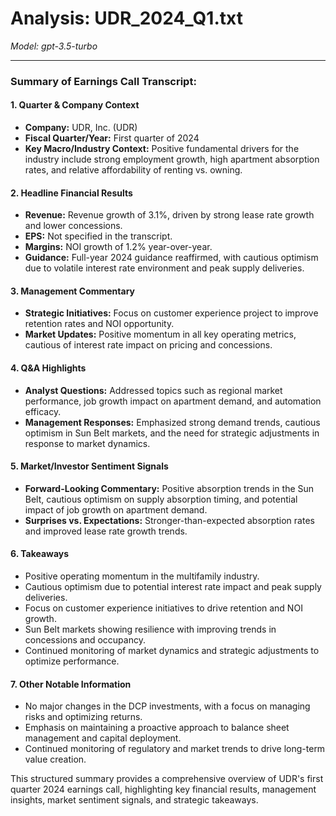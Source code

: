 # Analysis: UDR_2024_Q1.txt

*Model: gpt-3.5-turbo*

---

### Summary of Earnings Call Transcript:

#### 1. **Quarter & Company Context**
- **Company:** UDR, Inc. (UDR)
- **Fiscal Quarter/Year:** First quarter of 2024
- **Key Macro/Industry Context:** Positive fundamental drivers for the industry include strong employment growth, high apartment absorption rates, and relative affordability of renting vs. owning.

#### 2. **Headline Financial Results**
- **Revenue:** Revenue growth of 3.1%, driven by strong lease rate growth and lower concessions.
- **EPS:** Not specified in the transcript.
- **Margins:** NOI growth of 1.2% year-over-year.
- **Guidance:** Full-year 2024 guidance reaffirmed, with cautious optimism due to volatile interest rate environment and peak supply deliveries.

#### 3. **Management Commentary**
- **Strategic Initiatives:** Focus on customer experience project to improve retention rates and NOI opportunity.
- **Market Updates:** Positive momentum in all key operating metrics, cautious of interest rate impact on pricing and concessions.

#### 4. **Q&A Highlights**
- **Analyst Questions:** Addressed topics such as regional market performance, job growth impact on apartment demand, and automation efficacy.
- **Management Responses:** Emphasized strong demand trends, cautious optimism in Sun Belt markets, and the need for strategic adjustments in response to market dynamics.

#### 5. **Market/Investor Sentiment Signals**
- **Forward-Looking Commentary:** Positive absorption trends in the Sun Belt, cautious optimism on supply absorption timing, and potential impact of job growth on apartment demand.
- **Surprises vs. Expectations:** Stronger-than-expected absorption rates and improved lease rate growth trends.

#### 6. **Takeaways**
- Positive operating momentum in the multifamily industry.
- Cautious optimism due to potential interest rate impact and peak supply deliveries.
- Focus on customer experience initiatives to drive retention and NOI growth.
- Sun Belt markets showing resilience with improving trends in concessions and occupancy.
- Continued monitoring of market dynamics and strategic adjustments to optimize performance.

#### 7. **Other Notable Information**
- No major changes in the DCP investments, with a focus on managing risks and optimizing returns.
- Emphasis on maintaining a proactive approach to balance sheet management and capital deployment.
- Continued monitoring of regulatory and market trends to drive long-term value creation.

This structured summary provides a comprehensive overview of UDR's first quarter 2024 earnings call, highlighting key financial results, management insights, market sentiment signals, and strategic takeaways.